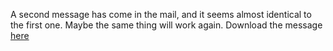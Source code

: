  
A second message has come in the mail, and it seems almost identical to the first one. Maybe the same thing will work again.
Download the message [here](https://artifacts.picoctf.net/c/414/message.txt)
